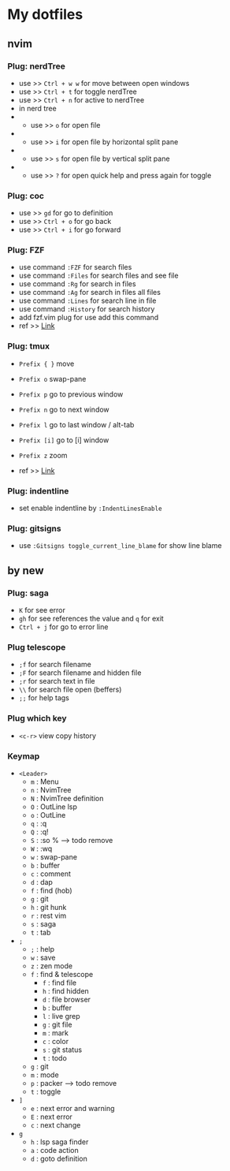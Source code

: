 # My dotfiles

## nvim

### Plug: nerdTree

- use >> `Ctrl + w w` for move between open windows
- use >> `Ctrl + t` for toggle nerdTree
- use >> `Ctrl + n` for active to nerdTree
- in nerd tree
- - use >> `o` for open file
- - use >> `i` for open file by horizontal split pane
- - use >> `s` for open file by vertical split pane
- - use >> `?` for open quick help and press again for toggle

### Plug: coc

- use >> `gd` for go to definition
- use >> `Ctrl + o` for go back
- use >> `Ctrl + i` for go forward

### Plug: FZF

- use command `:FZF` for search files
- use command `:Files` for search files and see file
- use command `:Rg` for search in files
- use command `:Ag` for search in files all files
- use command `:Lines` for search line in file
- use command `:History` for search history
- add fzf.vim plug for use add this command
- ref >> [Link](https://www.youtube.com/watch?v=on1AzaZzQ7k)

### Plug: tmux

- `Prefix { }` move
- `Prefix o` swap-pane

- `Prefix p` go to previous window
- `Prefix n` go to next window
- `Prefix l` go to last window / alt-tab
- `Prefix [i]` go to [i] window

- `Prefix z` zoom
- ref >> [Link](https://www.youtube.com/watch?v=sP4w23j6XqI)

### Plug: indentline

- set enable indentline by `:IndentLinesEnable`

### Plug: gitsigns

- use `:Gitsigns toggle_current_line_blame` for show line blame

## by new

### Plug: saga

- `K` for see error
- `gh` for see references the value and `q` for exit
- `Ctrl + j` for go to error line

### Plug telescope

- `;f` for search filename
- `;F` for search filename and hidden file
- `;r` for search text in file
- `\\` for search file open (beffers)
- `;;` for help tags

### Plug which key

- `<c-r>` view copy history

### Keymap

- `<Leader>`
  - `m` : Menu
  - `n` : NvimTree
  - `N` : NvimTree definition
  - `O` : OutLine lsp
  - `o` : OutLine
  - `q` : :q
  - `Q` : :q!
  - `S` : :so % --> todo remove
  - `W` : :wq
  - `w` : swap-pane
  - `b` : buffer
  - `c` : comment
  - `d` : dap
  - `f` : find (hob)
  - `g` : git
  - `h` : git hunk
  - `r` : rest vim
  - `s` : saga
  - `t` : tab
- `;`
  - `;` : help
  - `w` : save
  - `z` : zen mode
  - `f` : find & telescope
    - `f` : find file
    - `h` : find hidden
    - `d` : file browser
    - `b` : buffer
    - `l` : live grep
    - `g` : git file
    - `m` : mark
    - `c` : color
    - `s` : git status
    - `t` : todo
  - `g` : git
  - `m` : mode
  - `p` : packer --> todo remove
  - `t` : toggle
- `]`
  - `e` : next error and warning
  - `E` : next error
  - `c` : next change
- `g`
  - `h` : lsp saga finder
  - `a` : code action
  - `d` : goto definition
